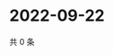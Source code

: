 # 2022-09-22

共 0 条

<!-- BEGIN WEIBO -->
<!-- 最后更新时间 Thu Sep 22 2022 23:19:33 GMT+0800 (China Standard Time) -->

<!-- END WEIBO -->
